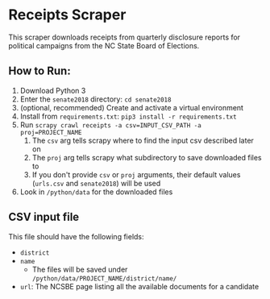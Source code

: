 # Receipts Scraper
This scraper downloads receipts from quarterly disclosure reports for political campaigns from the NC State Board of Elections.

## How to Run:
1. Download Python 3
1. Enter the `senate2018` directory: `cd senate2018`
1. (optional, recommended) Create and activate a virtual environment
1. Install from `requirements.txt`: `pip3 install -r requirements.txt`
1. Run `scrapy crawl receipts -a csv=INPUT_CSV_PATH -a proj=PROJECT_NAME`
    1. The `csv` arg tells scrapy where to find the input csv described later on
    1. The `proj` arg tells scrapy what subdirectory to save downloaded files to
    1. If you don't provide `csv` or `proj` arguments, their default values (`urls.csv` and `senate2018`) will be used
1. Look in `/python/data` for the downloaded files

## CSV input file
This file should have the following fields:
- `district`
- `name`
    - The files will be saved under `/python/data/PROJECT_NAME/district/name/`
- `url`: The NCSBE page listing all the available documents for a candidate